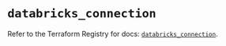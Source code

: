 # `databricks_connection`

Refer to the Terraform Registry for docs: [`databricks_connection`](https://registry.terraform.io/providers/databricks/databricks/1.73.0/docs/resources/connection).
